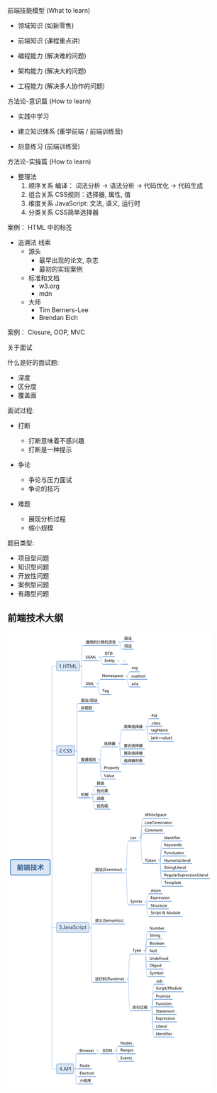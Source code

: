 前端技能模型 (What to learn)

- 领域知识 (如新零售)

- 前端知识 (课程重点讲)

- 编程能力 (解决难的问题)

- 架构能力 (解决大的问题)

- 工程能力 (解决多人协作的问题)

方法论-意识篇 (How to learn)

- 实践中学习

- 建立知识体系 (重学前端 / 前端训练营)

- 刻意练习 (前端训练营)

方法论-实操篇 (How to learn)

- 整理法
  1. 顺序关系
    编译： 词法分析 -> 语法分析 -> 代码优化 -> 代码生成
  2. 组合关系
    CSS规则：选择器, 属性, 值
  3. 维度关系
    JavaScript: 文法, 语义, 运行时
  4. 分类关系
    CSS简单选择器

案例： HTML 中的标签

- 追溯法
  线索
    - 源头
      - 最早出现的论文, 杂志
      - 最初的实现案例
    - 标准和文档
      - w3.org
      - mdn
    - 大师
      - Tim Berners-Lee
      - Brendan Eich

案例： Closure, OOP, MVC


关于面试

什么是好的面试题:
  - 深度
  - 区分度
  - 覆盖面

面试过程:
  - 打断
    - 打断意味着不感兴趣
    - 打断是一种提示

  - 争论
    - 争论与压力面试
    - 争论的技巧

  - 难题
    - 展现分析过程
    - 缩小规模

题目类型:
  - 项目型问题
  - 知识型问题
  - 开放性问题
  - 案例型问题
  - 有趣型问题

## 前端技术大纲
![](https://github.com/Yuriuh/Frontend-01-Template/blob/master/week01/%E5%89%8D%E7%AB%AF%E6%8A%80%E6%9C%AF.svg)
